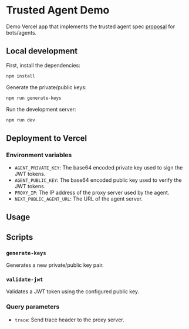 # Trusted Agent Demo

Demo Vercel app that implements the trusted agent spec [proposal](https://vercel.notion.site/Trusted-Agents-A-Proposal-for-a-Web-Standard-for-Federated-Identification-of-Bots-and-Agents-128e06b059c480e4bdacff71b315a628) for bots/agents.

## Local development

First, install the dependencies:

```bash
npm install
```

Generate the private/public keys:

```bash
npm run generate-keys
```

Run the development server:

```bash
npm run dev
```

## Deployment to Vercel

### Environment variables

- `AGENT_PRIVATE_KEY`: The base64 encoded private key used to sign the JWT tokens.
- `AGENT_PUBLIC_KEY`: The base64 encoded public key used to verify the JWT tokens.
- `PROXY_IP`: The IP address of the proxy server used by the agent.
- `NEXT_PUBLIC_AGENT_URL`: The URL of the agent server.

## Usage

## Scripts

### `generate-keys`

Generates a new private/public key pair.

### `validate-jwt`

Validates a JWT token using the configured public key.

### Query parameters

- `trace`: Send trace header to the proxy server.
